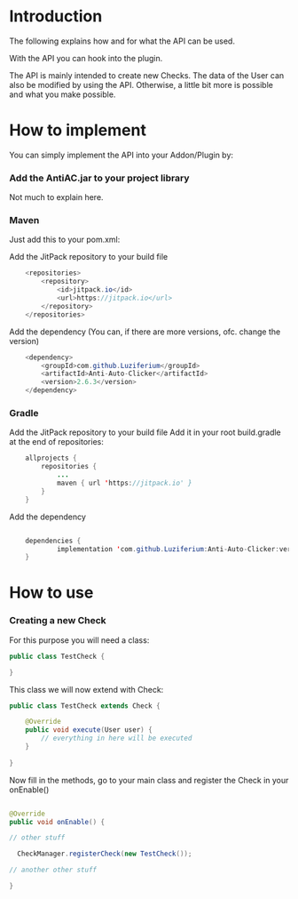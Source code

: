# Introduction

The following explains how and for what the API can be used.

With the API you can hook into the plugin.

The API is mainly intended to create new Checks.
The data of the User can also be modified by using the API.
Otherwise, a little bit more is possible and what you make possible.

# How to implement 

You can simply implement the API into your Addon/Plugin by:

### Add the AntiAC.jar to your project library
Not much to explain here.

### Maven

Just add this to your pom.xml: 

Add the JitPack repository to your build file 
```java
	<repositories>
		<repository>
		    <id>jitpack.io</id>
		    <url>https://jitpack.io</url>
		</repository>
	</repositories>
```

Add the dependency (You can, if there are more versions, ofc. change the version)
```java
	<dependency>
	    <groupId>com.github.Luziferium</groupId>
	    <artifactId>Anti-Auto-Clicker</artifactId>
	    <version>2.6.3</version>
	</dependency>
```

### Gradle

Add the JitPack repository to your build file 
Add it in your root build.gradle at the end of repositories:
```java
	allprojects {
		repositories {
			...
			maven { url 'https://jitpack.io' }
		}
	}
```

Add the dependency
```java

	dependencies {
	        implementation 'com.github.Luziferium:Anti-Auto-Clicker:version'
	}

```

# How to use

### Creating a new Check

For this purpose you will need a class:

```java
public class TestCheck {

}
```

This class we will now extend with Check:

```java
public class TestCheck extends Check {

    @Override
    public void execute(User user) {
        // everything in here will be executed
    }
    
}
```

Now fill in the methods, go to your main class and register the Check in your onEnable()

```java

@Override
public void onEnable() {

// other stuff

  CheckManager.registerCheck(new TestCheck());

// another other stuff

}

```


